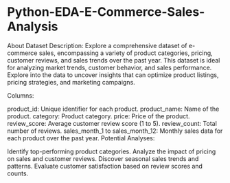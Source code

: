 # Python-EDA-E-Commerce-Sales-Analysis

About Dataset
Description:
Explore a comprehensive dataset of e-commerce sales, encompassing a variety of product categories, pricing, customer reviews, and sales trends over the past year. This dataset is ideal for analyzing market trends, customer behavior, and sales performance. Explore into the data to uncover insights that can optimize product listings, pricing strategies, and marketing campaigns.

Columns:

product_id: Unique identifier for each product.
product_name: Name of the product.
category: Product category.
price: Price of the product.
review_score: Average customer review score (1 to 5).
review_count: Total number of reviews.
sales_month_1 to sales_month_12: Monthly sales data for each product over the past year.
Potential Analyses:

Identify top-performing product categories.
Analyze the impact of pricing on sales and customer reviews.
Discover seasonal sales trends and patterns.
Evaluate customer satisfaction based on review scores and counts.
